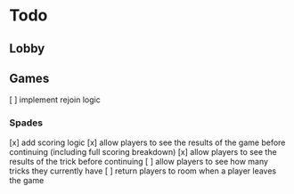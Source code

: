 # Todo

## Lobby

## Games

[ ] implement rejoin logic

### Spades

[x] add scoring logic
[x] allow players to see the results of the game before continuing (including full scoring breakdown)
[x] allow players to see the results of the trick before continuing
[ ] allow players to see how many tricks they currently have
[ ] return players to room when a player leaves the game
